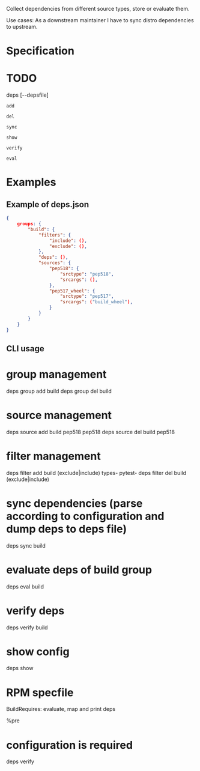 Collect dependencies from different source types, store or evaluate them.

Use cases:
As a downstream maintainer I have to sync distro dependencies to upstream.

# Specification #

# TODO
deps [--depsfile]

    add
    
    del
    
    sync
    
    show
    
    verify
    
    eval


# Examples #

## Example of deps.json
```json
{
    groups: {
        "build": {
            "filters": {
                "include": (),
                "exclude": (),
            },
            "deps": (),
            "sources": {
                "pep518": {
                    "srctype": "pep518",
                    "srcargs": (),
                },
                "pep517_wheel": {
                    "srctype": "pep517",
                    "srcargs": ("build_wheel"),
                }
            }
        }
    }
}
```

## CLI usage

# group management

deps group add build
deps group del build

# source management
deps source add build pep518 pep518
deps source del build pep518

# filter management
deps filter add build (exclude|include) types- pytest-
deps filter del build (exclude|include)

# sync dependencies (parse according to configuration and dump deps to deps file)
deps sync build

# evaluate deps of build group
deps eval build

# verify deps
deps verify build

# show config
deps show

# RPM specfile
BuildRequires: evaluate, map and print deps

%pre
# configuration is required
deps verify
